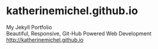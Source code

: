 katherinemichel.github.io
=========================
My Jekyll Portfolio <br>
Beautiful, Responsive, Git-Hub Powered Web Development <br>
http://katherinemichel.github.io



